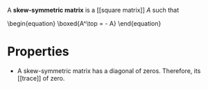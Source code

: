 A **skew-symmetric matrix** is a [[square matrix]] $A$ such that

\begin{equation}
\boxed{A^\top = - A}
\end{equation}

# Properties

* A skew-symmetric matrix has a diagonal of zeros. Therefore, its [[trace]] of zero.